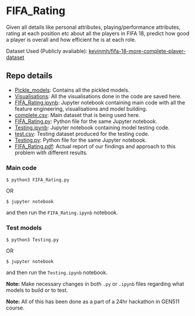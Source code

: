 # FIFA_Rating

Given all details like personal attributes, playing/performance attributes, rating at each position etc about all the players in FIFA 18, predict how good a player is overall and how efficient he is at each role.

Dataset Used (Publicly avaliable): [kevinmh/fifa-18-more-complete-player-dataset](https://www.kaggle.com/kevinmh/fifa-18-more-complete-player-dataset)

## Repo details

- [Pickle_models](Pickle_models): Contains all the pickled models.
- [Visualisations](Visualisations): All the visualisations done in the code are saved here.
- [FIFA_Rating.ipynb](FIFA_Rating.ipynb): Jupyter notebook containing main code with all the feature engineering, visualisations and model building.
- [complete.csv](complete.csv): Main dataset that is being used here.
- [FIFA_Rating.py](FIFA_Rating.py): Python file for the same Jupyter notebook.
- [Testing.ipynb](Testing.ipynb): Jupyter notebook containing model testing code.
- [test.csv](test.csv): Testing dataset produced for the testing code.
- [Testing.py](Testing.py): Python file for the same Jupyter notebook.
- [FIFA_Rating.pdf](FIFA_Rating.pdf): Actual report of our findings and approach to this problem with different results.

### Main code
```
$ python3 FIFA_Rating.py
```
OR <br>
```
$ jupyter notebook
```
and then run the `FIFA_Rating.ipynb` notebook.

### Test models
```
$ python3 Testing.py
```
OR <br>
```
$ jupyter notebook
```
and then run the `Testing.ipynb` notebook.

**Note:** Make necessary changes in both `.py` or `.ipynb` files regarding what models to build or to test.

**Note:** All of this has been done as a part of a 24hr hackathon in GEN511 course.
